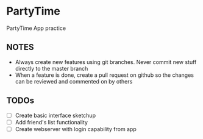 # PartyTime
PartyTime App practice

## NOTES
* Always create new features using git branches. Never commit new stuff
    directly to the master branch
* When a feature is done, create a pull request on github so the changes can be
    reviewed and commented on by others

## TODOs
- [ ]  Create basic interface sketchup
- [ ]  Add friend's list functionality 
- [ ]  Create webserver with login capability from app
